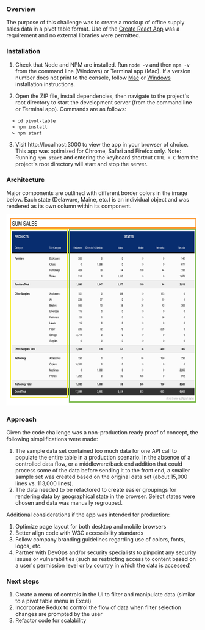 ### Overview

The purpose of this challenge was to create a mockup of office supply sales data in a pivot table format. Use of the [Create React App](https://github.com/facebook/create-react-app) was a requirement and no external libraries were permitted.

### Installation

1.  Check that Node and NPM are installed. Run `node -v` and then `npm -v` from the command line (Windows) or Terminal app (Mac). If a version number does not print to the console, follow [Mac](http://blog.teamtreehouse.com/install-node-js-npm-mac) or [Windows](http://blog.teamtreehouse.com/install-node-js-npm-windows) installation instructions.

2.  Open the ZIP file, install dependencies, then navigate to the project's root directory to start the development server (from the command line or Terminal app). Commands are as follows:

  ```
    > cd pivot-table
    > npm install
    > npm start
  ```

3.  Visit http://localhost:3000 to view the app in your browser of choice. This app was optimized for Chrome, Safari and Firefox only. Note: Running `npm start` and entering the keyboard shortcut `CTRL + C` from the project's root directory will start and stop the server.

### Architecture

Major components are outlined with different border colors in the image below. Each state (Delaware, Maine, etc.) is an individual object and was rendered as its own column within its component.

<p align='center'>
  <img src='./public/components.png' width='750' height='500' />
</p>

### Approach

Given the code challenge was a non-production ready proof of concept, the following simplifications were made:

1. The sample data set contained too much data for one API call to populate the entire table in a production scenario. In the absence of a controlled data flow, or a middleware/back end addition that could process some of the data before sending it to the front end, a smaller sample set was created based on the original data set (about 15,000 lines vs. 113,000 lines).
2. The data needed to be refactored to create easier groupings for rendering data by geographical state in the browser. Select states were chosen and data was manually regrouped.

Additional considerations if the app was intended for production:

1. Optimize page layout for both desktop and mobile browsers
2. Better align code with W3C accessibility standards
3. Follow company branding guidelines regarding use of colors, fonts, logos, etc.
4. Partner with DevOps and/or security specialists to pinpoint any security issues or vulnerabilities (such as restricting access to content based on a user's permission level or by country in which the data is accessed)

### Next steps
1. Create a menu of controls in the UI to filter and manipulate data (similar to a pivot table menu in Excel)
2. Incorporate Redux to control the flow of data when filter selection changes are prompted by the user
3. Refactor code for scalability
